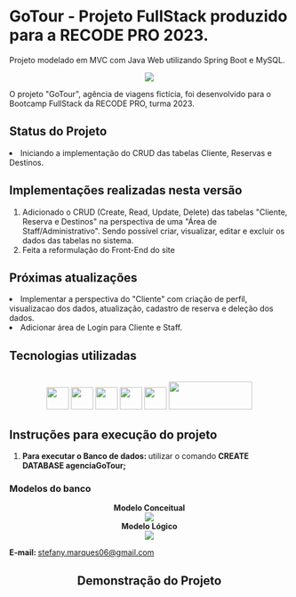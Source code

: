 # GoTour - Projeto FullStack produzido para a RECODE PRO 2023.

Projeto modelado em MVC com Java Web utilizando Spring Boot e MySQL. 

<div align="center">
<img src="..." />
</div>

<p> O projeto "GoTour", agência de viagens fictícia, foi desenvolvido para o Bootcamp FullStack da RECODE PRO, turma 2023.  
</p>
    
<h2>Status do Projeto</h2>

<li> Iniciando a implementação do CRUD das tabelas Cliente, Reservas e Destinos. 
</li>

<h2> Implementações realizadas nesta versão </h2>
<ol>
<li> Adicionado o CRUD (Create, Read, Update, Delete) das tabelas "Cliente, Reserva e Destinos" na perspectiva de uma "Área de Staff/Administrativo". Sendo possível criar, visualizar, editar e excluir os dados das tabelas no sistema. </li>
<li> Feita a reformulação do Front-End do site </li>
</ol>

<h2> Próximas atualizações </h2>

  <li> Implementar a perspectiva do "Cliente" com criação de perfil, visualizacao dos dados, atualização, cadastro de reserva e deleção dos dados.</li>  
  <li> Adicionar área de Login para Cliente e Staff. </li>
</ol>

<h2>Tecnologias utilizadas </h2>

<div style="display: inline_block" align="center"><br>
<img src="https://cdn.jsdelivr.net/gh/devicons/devicon/icons/html5/html5-plain.svg" width="40" height="40"/>
<img src="https://cdn.jsdelivr.net/gh/devicons/devicon/icons/css3/css3-plain.svg" width="40" height="40"/>
<img src="https://upload.wikimedia.org/wikipedia/commons/thumb/b/b2/Bootstrap_logo.svg/512px-Bootstrap_logo.svg.png" width="40" height="40" />
<img src="https://cdn.jsdelivr.net/gh/devicons/devicon/icons/javascript/javascript-plain.svg" width="40" height="40"/>
<img src="https://cdn.jsdelivr.net/gh/devicons/devicon/icons/mysql/mysql-original.svg" width="40" height="40"/> 
<img src="https://upload.wikimedia.org/wikipedia/commons/4/44/Spring_Framework_Logo_2018.svg" width="150" height="50" /> 
</div>

<h2> Instruções para execução do projeto </h2>

<ol> 
    <li> <strong> Para executar o Banco de dados: </strong> utilizar o comando <strong> CREATE DATABASE agenciaGoTour; </strong> </li>
</ol>

<h3> Modelos do banco </h3>

<div align="center">
<strong> Modelo Conceitual</strong><br>
<img src="....." /> <br>
<strong> Modelo Lógico </strong> <br>
<img src="..." /><br>
</div>

<strong> E-mail: </strong> stefany.marques06@gmail.com

<div align="center">
    <h2> Demonstração do Projeto </h2>
</div>
